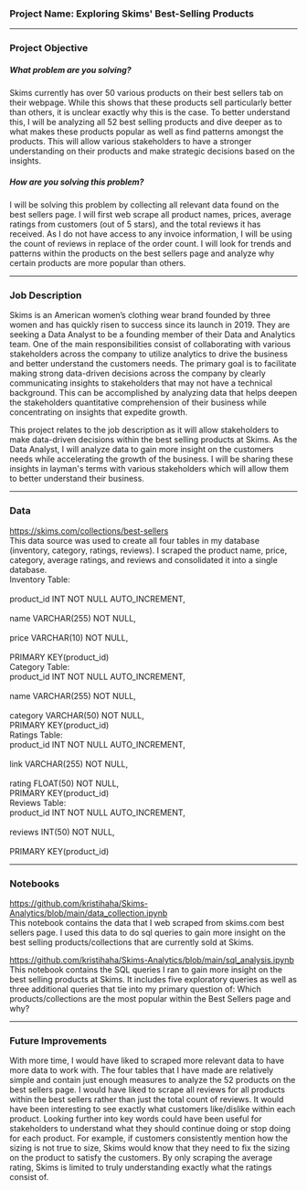 ### Project Name: Exploring Skims' Best-Selling Products
***
### Project Objective
##### What problem are you solving?
Skims currently has over 50 various products on their best sellers tab on their webpage. While this shows that these products sell particularly better than others, it is unclear exactly why this is the case. To better understand this, I will be analyzing all 52 best selling products and dive deeper as to what makes these products popular as well as find patterns amongst the products. This will allow various stakeholders to have a stronger understanding on their products and make strategic decisions based on the insights.
##### How are you solving this problem?
I will be solving this problem by collecting all relevant data found on the best sellers page. I will first web scrape all product names, prices, average ratings from customers (out of 5 stars), and the total reviews it has received. As I do not have access to any invoice information, I will be using the count of reviews in replace of the order count. I will look for trends and patterns within the products on the best sellers page and analyze why certain products are more popular than others.
***
### Job Description
Skims is an American women’s clothing wear brand founded by three women and has quickly risen to success since its launch in 2019. They are seeking a Data Analyst to be a founding member of their Data and Analytics team. One of the main responsibilities consist of collaborating with various stakeholders across the company to utilize analytics to drive the business and better understand the customers needs. The primary goal is to facilitate making strong data-driven decisions across the company by clearly communicating insights to stakeholders that may not have a technical background. This can be accomplished by analyzing data that helps deepen the stakeholders quantitative comprehension of their business while concentrating on insights that expedite growth.

This project relates to the job description as it will allow stakeholders to make data-driven decisions within the best selling products at Skims. As the Data Analyst, I will analyze data to gain more insight on the customers needs while accelerating the growth of the business. I will be sharing these insights in layman's terms with various stakeholders which will allow them to better understand their business. 
***
### Data
https://skims.com/collections/best-sellers <br>
This data source was used to create all four tables in my database (inventory, category, ratings, reviews). I scraped the product name, price, category, average ratings, and reviews and consolidated it into a single database. <br>
Inventory Table: <br>	
  product_id INT NOT NULL AUTO_INCREMENT, <br>	
  name VARCHAR(255) NOT NULL, <br>	
	price VARCHAR(10) NOT NULL, <br>	
	PRIMARY KEY(product_id) <br>
Category Table: <br>
	product_id INT NOT NULL AUTO_INCREMENT, <br>	
	name VARCHAR(255) NOT NULL, <br>	
	category VARCHAR(50) NOT NULL, <br>	
	PRIMARY KEY(product_id) <br>
Ratings Table: <br>
 	product_id INT NOT NULL AUTO_INCREMENT, <br>	
	link VARCHAR(255) NOT NULL, <br>	
	rating FLOAT(50) NOT NULL, <br>	
	PRIMARY KEY(product_id) <br>
Reviews Table: <br>
	product_id INT NOT NULL AUTO_INCREMENT, <br>	
	reviews INT(50) NOT NULL, <br>	
	PRIMARY KEY(product_id) <br>
***
### Notebooks
https://github.com/kristihaha/Skims-Analytics/blob/main/data_collection.ipynb <br>
This notebook contains the data that I web scraped from skims.com best sellers page. I used this data to do sql queries to gain more insight on the best selling products/collections that are currently sold at Skims. <br>

https://github.com/kristihaha/Skims-Analytics/blob/main/sql_analysis.ipynb <br>
This notebook contains the SQL queries I ran to gain more insight on the best selling products at Skims. It includes five exploratory queries as well as three additional queries that tie into my primary question of: Which products/collections are the most popular within the Best Sellers page and why? <br>
***
### Future Improvements
With more time, I would have liked to scraped more relevant data to have more data to work with. The four tables that I have made are relatively simple and contain just enough measures to analyze the 52 products on the best sellers page. I would have liked to scrape all reviews for all products within the best sellers rather than just the total count of reviews. It would have been interesting to see exactly what customers like/dislike within each product. Looking further into key words could have been useful for stakeholders to understand what they should continue doing or stop doing for each product. For example, if customers consistently mention how the sizing is not true to size, Skims would know that they need to fix the sizing on the product to satisfy the customers. By only scraping the average rating, Skims is limited to truly understanding exactly what the ratings consist of.

